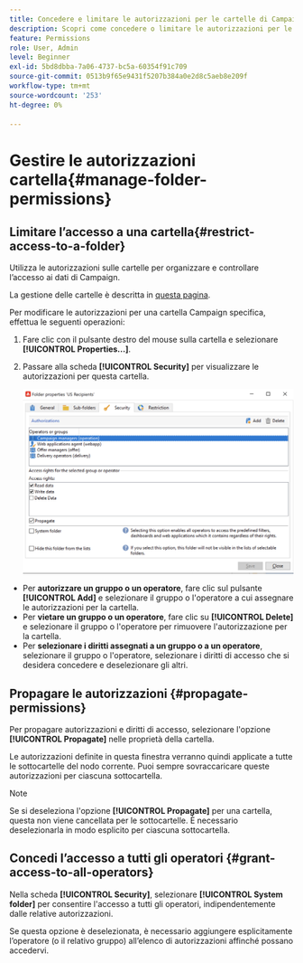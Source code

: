 ```yaml
---
title: Concedere e limitare le autorizzazioni per le cartelle di Campaign
description: Scopri come concedere o limitare le autorizzazioni per le cartelle
feature: Permissions
role: User, Admin
level: Beginner
exl-id: 5bd8dbba-7a06-4737-bc5a-60354f91c709
source-git-commit: 0513b9f65e9431f5207b384a0e2d8c5aeb8e209f
workflow-type: tm+mt
source-wordcount: '253'
ht-degree: 0%

---
```


# Gestire le autorizzazioni cartella{#manage-folder-permissions}

## Limitare l’accesso a una cartella{#restrict-access-to-a-folder}

Utilizza le autorizzazioni sulle cartelle per organizzare e controllare l’accesso ai dati di Campaign.

La gestione delle cartelle è descritta in [questa pagina](../audiences/folders-and-views.md).

Per modificare le autorizzazioni per una cartella Campaign specifica, effettua le seguenti operazioni:

1. Fare clic con il pulsante destro del mouse sulla cartella e selezionare **[!UICONTROL Properties...]**.
1. Passare alla scheda **[!UICONTROL Security]** per visualizzare le autorizzazioni per questa cartella.

   ![](assets/folder-permissions.png)

* Per **autorizzare un gruppo o un operatore**, fare clic sul pulsante **[!UICONTROL Add]** e selezionare il gruppo o l&#39;operatore a cui assegnare le autorizzazioni per la cartella.
* Per **vietare un gruppo o un operatore**, fare clic su **[!UICONTROL Delete]** e selezionare il gruppo o l&#39;operatore per rimuovere l&#39;autorizzazione per la cartella.
* Per **selezionare i diritti assegnati a un gruppo o a un operatore**, selezionare il gruppo o l&#39;operatore, selezionare i diritti di accesso che si desidera concedere e deselezionare gli altri.

## Propagare le autorizzazioni {#propagate-permissions}

Per propagare autorizzazioni e diritti di accesso, selezionare l&#39;opzione **[!UICONTROL Propagate]** nelle proprietà della cartella.

Le autorizzazioni definite in questa finestra verranno quindi applicate a tutte le sottocartelle del nodo corrente. Puoi sempre sovraccaricare queste autorizzazioni per ciascuna sottocartella.

>[!NOTE]
>
>Se si deseleziona l&#39;opzione **[!UICONTROL Propagate]** per una cartella, questa non viene cancellata per le sottocartelle. È necessario deselezionarla in modo esplicito per ciascuna sottocartella.

## Concedi l’accesso a tutti gli operatori {#grant-access-to-all-operators}

Nella scheda **[!UICONTROL Security]**, selezionare **[!UICONTROL System folder]** per consentire l&#39;accesso a tutti gli operatori, indipendentemente dalle relative autorizzazioni.

Se questa opzione è deselezionata, è necessario aggiungere esplicitamente l’operatore (o il relativo gruppo) all’elenco di autorizzazioni affinché possano accedervi.
